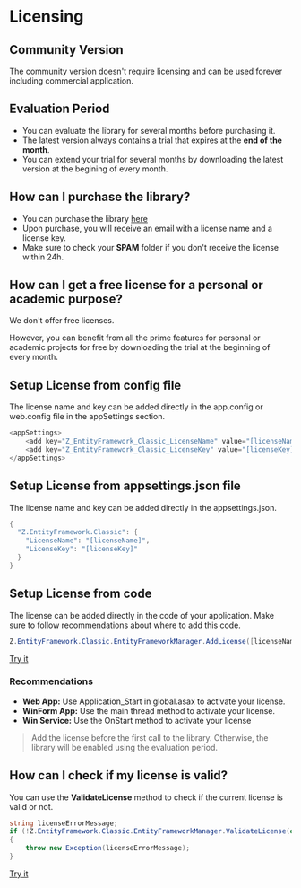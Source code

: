 # Licensing

## Community Version
The community version doesn't require licensing and can be used forever including commercial application.

## Evaluation Period
- You can evaluate the library for several months before purchasing it.
- The latest version always contains a trial that expires at the **end of the month**. 
- You can extend your trial for several months by downloading the latest version at the begining of every month.

## How can I purchase the library?
- You can purchase the library [here](pricing)
- Upon purchase, you will receive an email with a license name and a license key.
- Make sure to check your **SPAM** folder if you don't receive the license within 24h.

## How can I get a free license for a personal or academic purpose?
We don't offer free licenses.

However, you can benefit from all the prime features for personal or academic projects for free by downloading the trial at the beginning of every month.

## Setup License from config file
The license name and key can be added directly in the app.config or web.config file in the appSettings section.


```csharp
<appSettings>
	<add key="Z_EntityFramework_Classic_LicenseName" value="[licenseName]"/>
	<add key="Z_EntityFramework_Classic_LicenseKey" value="[licenseKey]"/>
</appSettings>
```

## Setup License from appsettings.json file
The license name and key can be added directly in the appsettings.json.

```csharp
{
  "Z.EntityFramework.Classic": {
    "LicenseName": "[licenseName]",
    "LicenseKey": "[licenseKey]"
  }
}
```

## Setup License from code
The license can be added directly in the code of your application. Make sure to follow recommendations about where to add this code.

```csharp
Z.EntityFramework.Classic.EntityFrameworkManager.AddLicense([licenseName], [licenseKey]);
```

[Try it](https://dotnetfiddle.net/yvFFQU)

### Recommendations
- **Web App:** Use Application_Start in global.asax to activate your license.
- **WinForm App:** Use the main thread method to activate your license.
- **Win Service:** Use the OnStart method to activate your license

> Add the license before the first call to the library. Otherwise, the library will be enabled using the evaluation period.

## How can I check if my license is valid?
You can use the **ValidateLicense** method to check if the current license is valid or not.


```csharp
string licenseErrorMessage;
if (!Z.EntityFramework.Classic.EntityFrameworkManager.ValidateLicense(out licenseErrorMessage))
{
    throw new Exception(licenseErrorMessage);
}
```

[Try it](https://dotnetfiddle.net/yvFFQU)
